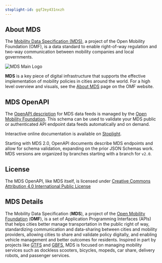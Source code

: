 ```yaml
---
stoplight-id: gqf2ey431nxzh
---
```


## About MDS

The [Mobility Data Specification (MDS)](https://github.com/openmobilityfoundation/mobility-data-specification), a project of the Open Mobility Foundation (OMF), is a data standard to enable right-of-way regulation and two-way communication between mobility companies and local governments.

![MDS Main Logo](https://i.imgur.com/AiUedl3.png)

**MDS** is a key piece of digital infrastructure that supports the effective implementation of mobility policies in cities around the world. For a high level overview and visuals, see the [About MDS](https://www.openmobilityfoundation.org/about-mds/) page on the OMF website.

## MDS OpenAPI

The [OpenAPI description](https://github.com/openmobilityfoundation/mds-openapi) for MDS data feeds is managed by the [Open Mobility Foundation](https://github.com/openmobilityfoundation). This schema can be used to validate your MDS public or authenticated API endpoint data feeds automatically and on demand.

Interactive online documentation is available on [Stoplight](https://openmobilityfnd.stoplight.io/docs/mds-openapi).

Starting with MDS 2.0, OpenAPI documents describe MDS endpoints and allow for schema validation, expanding on the prior JSON Schemas work. MDS versions are organized by branches starting with a branch for `v2.0`.

## License

The MDS OpenAPI, like MDS itself, is licensed under [Creative Commons Attribution 4.0 International Public License](../LICENSE)

## MDS Details

The Mobility Data Specification (**MDS**), a project of the [Open Mobility Foundation](http://www.openmobilityfoundation.org) (**OMF**), is a set of Application Programming Interfaces (APIs) that helps cities better manage transportation in the public right of way, standardizing communication and data-sharing between cities and mobility providers, allowing cities to share and validate policy digitally, and enabling vehicle management and better outcomes for residents. Inspired in part by projects like [GTFS](https://developers.google.com/transit/gtfs/reference/) and [GBFS](https://github.com/NABSA/gbfs), MDS is focused on managing mobility services such as dockless scooters, bicycles, mopeds, car share, delivery robots, and passenger services. 


